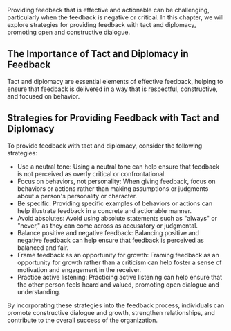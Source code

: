 
Providing feedback that is effective and actionable can be challenging, particularly when the feedback is negative or critical. In this chapter, we will explore strategies for providing feedback with tact and diplomacy, promoting open and constructive dialogue.

The Importance of Tact and Diplomacy in Feedback
------------------------------------------------

Tact and diplomacy are essential elements of effective feedback, helping to ensure that feedback is delivered in a way that is respectful, constructive, and focused on behavior.

Strategies for Providing Feedback with Tact and Diplomacy
---------------------------------------------------------

To provide feedback with tact and diplomacy, consider the following strategies:

* Use a neutral tone: Using a neutral tone can help ensure that feedback is not perceived as overly critical or confrontational.
* Focus on behaviors, not personality: When giving feedback, focus on behaviors or actions rather than making assumptions or judgments about a person's personality or character.
* Be specific: Providing specific examples of behaviors or actions can help illustrate feedback in a concrete and actionable manner.
* Avoid absolutes: Avoid using absolute statements such as "always" or "never," as they can come across as accusatory or judgmental.
* Balance positive and negative feedback: Balancing positive and negative feedback can help ensure that feedback is perceived as balanced and fair.
* Frame feedback as an opportunity for growth: Framing feedback as an opportunity for growth rather than a criticism can help foster a sense of motivation and engagement in the receiver.
* Practice active listening: Practicing active listening can help ensure that the other person feels heard and valued, promoting open dialogue and understanding.

By incorporating these strategies into the feedback process, individuals can promote constructive dialogue and growth, strengthen relationships, and contribute to the overall success of the organization.
